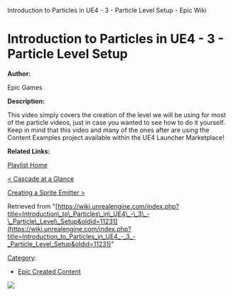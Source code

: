 Introduction to Particles in UE4 - 3 - Particle Level Setup - Epic Wiki                    

Introduction to Particles in UE4 - 3 - Particle Level Setup
===========================================================

**Author:**

Epic Games

**Description:**

This video simply covers the creation of the level we will be using for most of the particle videos, just in case you wanted to see how to do it yourself. Keep in mind that this video and many of the ones after are using the Content Examples project available within the UE4 Launcher Marketplace!

**Related Links:**

  

[Playlist Home](/Category:Epic_Video_Playlists "Category:Epic Video Playlists")

[< Cascade at a Glance](/Introduction_to_Particles_in_UE4_-_2_-_Cascade_at_a_Glance "Introduction to Particles in UE4 - 2 - Cascade at a Glance")

[Creating a Sprite Emitter >](/Introduction_to_Particles_in_UE4_-_4_-_Creating_a_Sprite_Emitter "Introduction to Particles in UE4 - 4 - Creating a Sprite Emitter")

Retrieved from "[https://wiki.unrealengine.com/index.php?title=Introduction\_to\_Particles\_in\_UE4\_-\_3\_-\_Particle\_Level\_Setup&oldid=11231](https://wiki.unrealengine.com/index.php?title=Introduction_to_Particles_in_UE4_-_3_-_Particle_Level_Setup&oldid=11231)"

[Category](/Special:Categories "Special:Categories"):

*   [Epic Created Content](/Category:Epic_Created_Content "Category:Epic Created Content")

  ![](https://tracking.unrealengine.com/track.png)